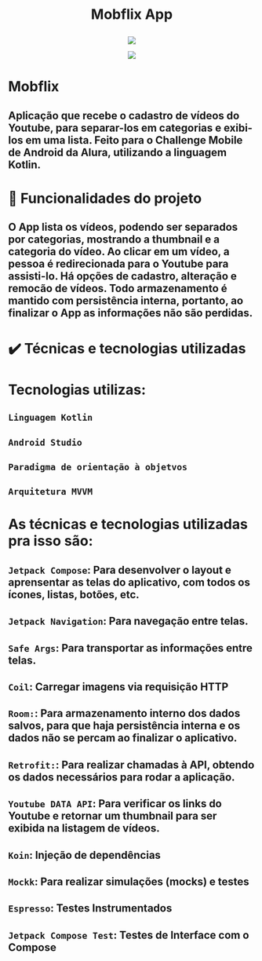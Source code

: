 # <p align="center"> Mobflix App </p>

<p align="center"><img src="https://img.shields.io/badge/finished-november2022-green"/></p>
<p align="center"><img src="https://img.shields.io/badge/tested-november2022-green"/></p>

# Mobflix
## Aplicação que recebe o cadastro de vídeos do Youtube, para separar-los em categorias e exibi-los em uma lista. Feito para o Challenge Mobile de Android da Alura, utilizando a linguagem Kotlin.

# :hammer: Funcionalidades do projeto
## O App lista os vídeos, podendo ser separados por categorias, mostrando a thumbnail e a categoria do vídeo. Ao clicar em um vídeo, a pessoa é redirecionada para o Youtube para assisti-lo. Há opções de cadastro, alteração e remocão de vídeos. Todo armazenamento é mantido com persistência interna, portanto, ao finalizar o App as informações não são perdidas.

# ✔️ Técnicas e tecnologias utilizadas

# Tecnologias utilizas:

## `Linguagem Kotlin`
## `Android Studio`
## `Paradigma de orientação à objetvos`
## `Arquitetura MVVM`

# As técnicas e tecnologias utilizadas pra isso são:

## `Jetpack Compose`: Para desenvolver o layout e aprensentar as telas do aplicativo, com todos os ícones, listas, botões, etc. 
## `Jetpack Navigation`: Para navegação entre telas.
## `Safe Args`: Para transportar as informações entre telas.
## `Coil`: Carregar imagens via requisição HTTP
## `Room:`: Para armazenamento interno dos dados salvos, para que haja persistência interna e os dados não se percam ao finalizar o aplicativo.
## `Retrofit:`: Para realizar chamadas à API, obtendo os dados necessários para rodar a aplicação.
## `Youtube DATA API`: Para verificar os links do Youtube e retornar um thumbnail para ser exibida na listagem de vídeos.
## `Koin`: Injeção de dependências
## `Mockk`: Para realizar simulações (mocks) e testes 
## `Espresso`: Testes Instrumentados
## `Jetpack Compose Test`: Testes de Interface com o Compose
